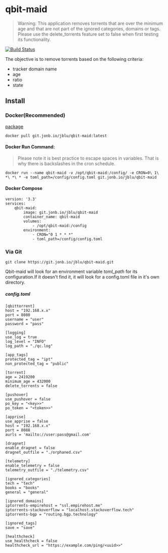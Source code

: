 
# qbit-maid
> Warning: This application removes torrents that are over the minimum age and that are not part of the ignored categories, domains or tags. Please use the delete_torrents feature set to false when first testing its functionality.

[![Build Status](https://drone.jonb.io/api/badges/jblu/qbit-maid/status.svg?ref=refs/heads/main)](https://drone.jonb.io/jblu/qbit-maid)

The objective is to remove torrents based on the following criteria:
- tracker domain name
- age
- ratio
- state

## Install
### Docker(Recommended)

[package](https://git.jonb.io/jblu/-/packages/container/qbit-maid/latest)

    docker pull git.jonb.io/jblu/qbit-maid:latest

#### Docker Run Command:

> Please note it is best practice to escape spaces in variables. That is why there is backslashes in the cron schedule.

    docker run --name qbit-maid -v /opt/qbit-maid:/config/ -e CRON=0\ 1\ *\ *\ * -e toml_path=/config/config.toml git.jonb.io/jblu/qbit-maid

#### Docker Compose

```
version: '3.3'
services:
    qbit-maid:
        image: git.jonb.io/jblu/qbit-maid
        container_name: qbit-maid
        volumes:
            - /opt/qbit-maid:/config
        environment:
            - CRON="0 1 * * *"
            - toml_path=/config/config.toml
```
### Via Git
    git clone https://git.jonb.io/jblu/qbit-maid.git

Qbit-maid will look for an environment variable *toml_path* for its configuration.If it doesn't find it, it will look for a config.toml file in it's own directory.
##### config.toml
```
[qbittorrent]
host = "192.168.x.x"
port = 8080
username = "user"
password = "pass"

[logging]
use_log = true
log_level = "INFO"
log_path = "./qc.log"

[app_tags]
protected_tag = "ipt"
non_protected_tag = "public"

[torrent]
age = 2419200
minimum_age = 432000
delete_torrents = false

[pushover]
use_pushover = false
po_key = "<key>>"
po_token = "<token>>"

[apprise]
use_apprise = false
host = "192.168.x.x"
port = 8088
aurls = 'mailto://user:pass@gmail.com'

[dragnet]
enable_dragnet = false
dragnet_outfile = "./orphaned.csv"

[telemetry]
enable_telemetry = false
telemetry_outfile = "./telemetry.csv"

[ignored_categories]
tech = "tech"
books = "books"
general = "general"

[ignored_domains]
iptorrents-empirehost = "ssl.empirehost.me"
iptorrents-stackoverflow = "localhost.stackoverflow.tech"
iptorrents-bgp = "routing.bgp.technology"

[ignored_tags]
save = "save"

[healthcheck]
use_healthcheck = false
healthcheck_url = "https://example.com/ping/<uuid>>"
```